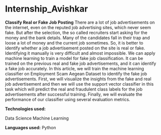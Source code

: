 # Internship_Avishkar
**Classify Real or Fake Job Posting**
There are a lot of job advertisements on the internet, even on the reputed job advertising sites, which never seem fake. But after the selection, the so called recruiters start asking for the money and the bank details. Many of the candidates fall in their trap and loose a lot of money and the current job sometimes. So, it is better to identify whether a job advertisement posted on the site is real or fake. Identifying it manually is very difficult and almost impossible. We can apply machine learning to train a model for fake job classification. It can be trained on the previous real and fake job advertisements, and it can identify a fake job accurately.
In this article, we will train the machine learning classifier on Employment Scam Aegean Dataset to identify the fake job advertisements. First, we will visualize the insights from the fake and real job advertisement and then we will use the support vector classifier in this task which will predict the real and fraudulent class labels for the job advertisements after successful training. Finally, we will evaluate the performance of our classifier using several evaluation metrics.

**Technologies used:**

Data Science
Machine Learning

**Languages used:**
Python

